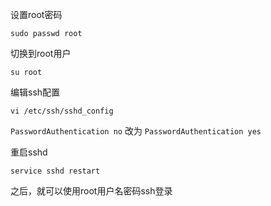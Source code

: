 设置root密码

```
sudo passwd root
```

切换到root用户

```
su root
```

编辑ssh配置

```
vi /etc/ssh/sshd_config
```

`PasswordAuthentication no` 改为 `PasswordAuthentication yes`

重启sshd

```
service sshd restart
```

之后，就可以使用root用户名密码ssh登录
